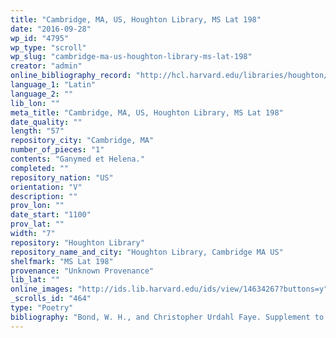```yaml
---
title: "Cambridge, MA, US, Houghton Library, MS Lat 198"
date: "2016-09-28"
wp_id: "4795"
wp_type: "scroll"
wp_slug: "cambridge-ma-us-houghton-library-ms-lat-198"
creator: "admin"
online_bibliography_record: "http://hcl.harvard.edu/libraries/houghton/collections/early_manuscripts/bibliographies/Lat/Lat198.html"
language_1: "Latin"
language_2: ""
lib_lon: ""
meta_title: "Cambridge, MA, US, Houghton Library, MS Lat 198"
date_quality: ""
length: "57"
repository_city: "Cambridge, MA"
number_of_pieces: "1"
contents: "Ganymed et Helena."
completed: ""
repository_nation: "US"
orientation: "V"
description: ""
prov_lon: ""
date_start: "1100"
prov_lat: ""
width: "7"
repository: "Houghton Library"
repository_name_and_city: "Houghton Library, Cambridge MA US"
shelfmark: "MS Lat 198"
provenance: "Unknown Provenance"
lib_lat: ""
online_images: "http://ids.lib.harvard.edu/ids/view/14634267?buttons=y"
_scrolls_id: "464"
type: "Poetry"
bibliography: "Bond, W. H., and Christopher Urdahl Faye. Supplement to the Census of Medieval and Renaissance Manuscripts in the United States and Canada. New York: Bibliographical Society of America, 1962, 240.<br/> Schröbler, Ingeborg. “Zur Überlieferung Des Mittelateinischen Gedichts von ‘Ganymed Und Helena.’” In Unterscheidung Und Bewahrung. Festschrift Für Hermann Kunisch Zum 60. Berlin: Walter de Gruyber, 1961, 321-330."
---
```



